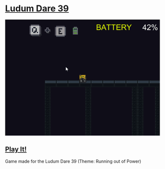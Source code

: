 # [Ludum Dare 39](https://ldjam.com/events/ludum-dare/39)

![](Screenshots/LD39_Game.gif)

## [Play It!](https://albertofdzm.itch.io/ludum-dare-39)

Game made for the Ludum Dare 39 (Theme: Running out of Power)
